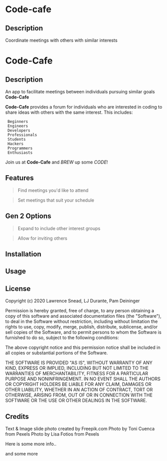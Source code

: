 # Code-cafe

## Description

Coordinate meetings with others with similar interests

# Code-Cafe

## Description

An app to facilitate meetings between individuals pursuing similar goals **Code-Cafe**

**Code-Cafe** provides a forum for individuals who are interested in coding to share ideas with others with the same interest.  This includes:
```
 Beginners
 Engineers
 Developers
 Professionals
 Students
 Hackers
 Programmers
 Enthusiasts 
```

Join us at **Code-Cafe** and _BREW_ up some _CODE_! 

## Features        
>Find meetings you'd like to attend

>Set meetings that suit your schedule

## Gen 2 Options
>Expand to include other interest groups

>Allow for inviting others

## Installation

## Usage

## License
Copyright (c) 2020 Lawrence Snead, LJ Durante, Pam Deininger

Permission is hereby granted, free of charge, to any person obtaining a copy of this software and associated documentation files (the "Software"), to deal in the Software without restriction, including without limitation the rights to use, copy, modify, merge, publish, distribute, sublicense, and/or sell copies of the Software, and to permit persons to whom the Software is furnished to do so, subject to the following conditions:

The above copyright notice and this permission notice shall be included in all copies or substantial portions of the Software.

THE SOFTWARE IS PROVIDED "AS IS", WITHOUT WARRANTY OF ANY KIND, EXPRESS OR IMPLIED, INCLUDING BUT NOT LIMITED TO THE WARRANTIES OF MERCHANTABILITY, FITNESS FOR A PARTICULAR PURPOSE AND NONINFRINGEMENT. IN NO EVENT SHALL THE AUTHORS OR COPYRIGHT HOLDERS BE LIABLE FOR ANY CLAIM, DAMAGES OR OTHER LIABILITY, WHETHER IN AN ACTION OF CONTRACT, TORT OR OTHERWISE, ARISING FROM, OUT OF OR IN CONNECTION WITH THE SOFTWARE OR THE USE OR OTHER DEALINGS IN THE SOFTWARE.

## Credits
Text & Image slide photo created by Freepik.com
Photo by Toni Cuenca from Pexels
Photo by Lisa Fotios from Pexels

Here is some more info..

and some more